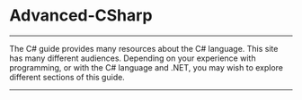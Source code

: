 # Advanced-CSharp

***

The C# guide provides many resources about the C# language.
This site has many different audiences. 
Depending on your experience with programming, or with the C# language and .NET, you may wish to explore different sections of this guide.

***



